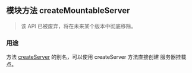 ## 模块方法 createMountableServer

> 该 API 已被废弃，将在未来某个版本中彻底移除。 

### 用途

方法 [createServer](./createServer.md) 的别名，可以使用 createServer 方法直接创建
服务器挂载点。
